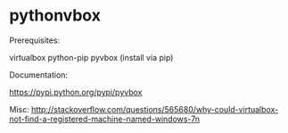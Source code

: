 # pythonvbox

Prerequisites:

virtualbox
python-pip
pyvbox (install via pip)

Documentation:


https://pypi.python.org/pypi/pyvbox

Misc:
http://stackoverflow.com/questions/565680/why-could-virtualbox-not-find-a-registered-machine-named-windows-7n


